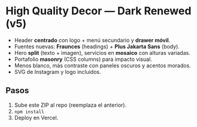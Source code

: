 # High Quality Decor — Dark Renewed (v5)

- Header **centrado** con logo + menú secundario y **drawer móvil**.
- Fuentes nuevas: **Fraunces** (headings) + **Plus Jakarta Sans** (body).
- Hero **split** (texto + imagen), servicios en **mosaico** con alturas variadas.
- Portafolio **masonry** (CSS columns) para impacto visual.
- Menos blanco, más contraste con paneles oscuros y acentos morados.
- SVG de Instagram y logo incluidos.

## Pasos
1) Sube este ZIP al repo (reemplaza el anterior).
2) `npm install`
3) Deploy en Vercel.
